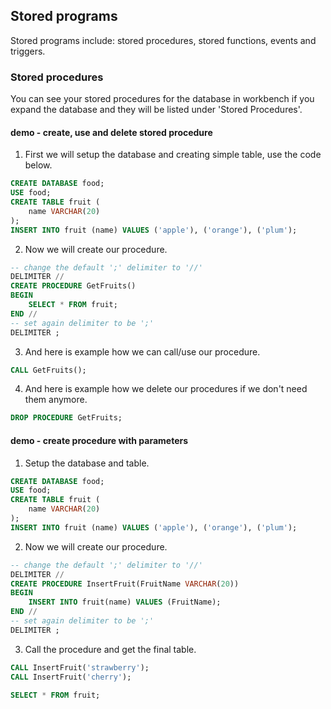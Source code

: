 ## Stored programs

Stored programs include: stored procedures, stored functions, events and triggers.

### Stored procedures

You can see your stored procedures for the database in workbench if you expand the database and they will be listed under 'Stored Procedures'.

#### demo - create, use and delete stored procedure

1. First we will setup the database and creating simple table, use the code below.

```sql
CREATE DATABASE food;
USE food;
CREATE TABLE fruit (
    name VARCHAR(20)
);
INSERT INTO fruit (name) VALUES ('apple'), ('orange'), ('plum');
```

2. Now we will create our procedure.

```sql
-- change the default ';' delimiter to '//'
DELIMITER //
CREATE PROCEDURE GetFruits()
BEGIN
	SELECT * FROM fruit;
END //
-- set again delimiter to be ';'
DELIMITER ;
```

3. And here is example how we can call/use our procedure.

```sql
CALL GetFruits();
```

4. And here is example how we delete our procedures if we don't need them anymore.

```sql
DROP PROCEDURE GetFruits;
```

#### demo - create procedure with parameters

1. Setup the database and table.

```sql
CREATE DATABASE food;
USE food;
CREATE TABLE fruit (
    name VARCHAR(20)
);
INSERT INTO fruit (name) VALUES ('apple'), ('orange'), ('plum');
```

2. Now we will create our procedure.

```sql
-- change the default ';' delimiter to '//'
DELIMITER //
CREATE PROCEDURE InsertFruit(FruitName VARCHAR(20))
BEGIN
	INSERT INTO fruit(name) VALUES (FruitName);
END //
-- set again delimiter to be ';'
DELIMITER ;
```

3. Call the procedure and get the final table.

```sql
CALL InsertFruit('strawberry');
CALL InsertFruit('cherry');

SELECT * FROM fruit;
```
